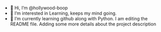 

- 👋 Hi, I’m @hollywood-boop
- 👀 I’m interested in Learning, keeps my mind going.
- 🌱 I’m currently learning github along with Python.
I am editing the README file. Adding some more details about the project description
 


<!---
hollywood-boop/hollywood-boop is a ✨ special ✨ repository because its `README.md` (this file) appears on your GitHub profile.
You can click the Preview link to take a look at your changes.
--->
